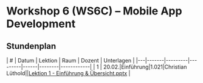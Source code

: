 # Workshop 6 (WS6C) – Mobile App Development

## Stundenplan

| # | Datum | Lektion | Raum | Dozent | Unterlagen |
|---|-------|---------|---------|------|--------|------------|
| 1 | 20.02.|Einführung|1.021|Christian Lüthold||[Lektion 1 - Einführung & Übersicht.pptx](Lektion%201%20-%20Einf%C3%BChrung%20%26%20%C3%9Cbersicht.pptx) |
